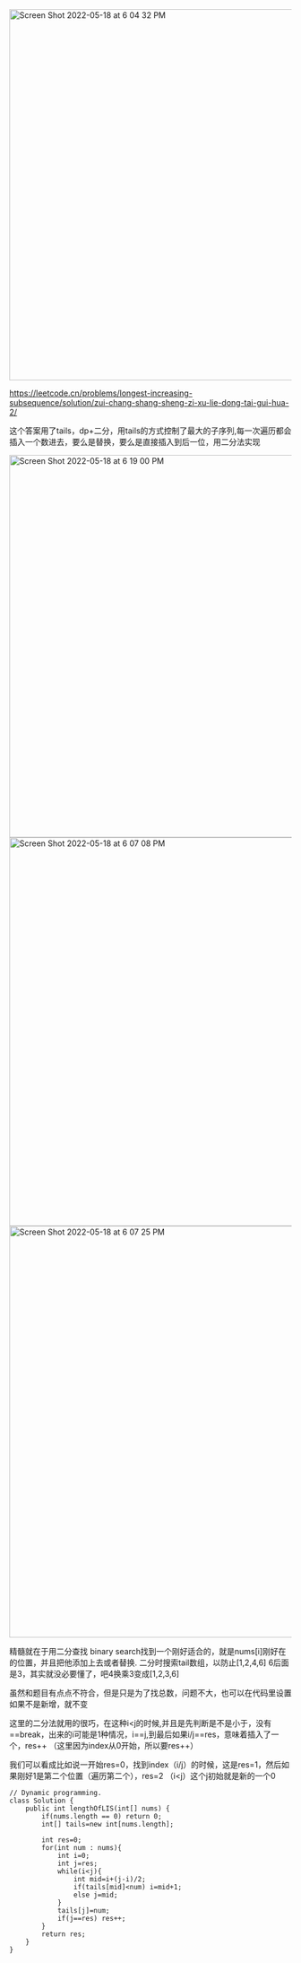 <img width="662" alt="Screen Shot 2022-05-18 at 6 04 32 PM" src="https://user-images.githubusercontent.com/59748598/169180399-b9267951-cba1-4e32-b0cd-0a115d4b9670.png">


https://leetcode.cn/problems/longest-increasing-subsequence/solution/zui-chang-shang-sheng-zi-xu-lie-dong-tai-gui-hua-2/

这个答案用了tails，dp+二分，用tails的方式控制了最大的子序列,每一次遍历都会插入一个数进去，要么是替换，要么是直接插入到后一位，用二分法实现

<img width="682" alt="Screen Shot 2022-05-18 at 6 19 00 PM" src="https://user-images.githubusercontent.com/59748598/169181713-9c6cf80f-76ce-4f6c-a4b9-9e2188062916.png">


<img width="693" alt="Screen Shot 2022-05-18 at 6 07 08 PM" src="https://user-images.githubusercontent.com/59748598/169180615-451f2901-e809-40f1-9295-77e9050dc157.png">

<img width="734" alt="Screen Shot 2022-05-18 at 6 07 25 PM" src="https://user-images.githubusercontent.com/59748598/169180643-4a629dba-a656-45fd-bf1d-ab638448037a.png">

精髓就在于用二分查找 binary search找到一个刚好适合的，就是nums[i]刚好在的位置，并且把他添加上去或者替换. 二分时搜索tail数组，以防止[1,2,4,6] 6后面是3，其实就没必要懂了，吧4换乘3变成[1,2,3,6]

虽然和题目有点点不符合，但是只是为了找总数，问题不大，也可以在代码里设置如果不是新增，就不变

这里的二分法就用的很巧，在这种i<j的时候,并且是先判断是不是小于，没有==break，出来的i可能是1种情况，i==j,到最后如果i/j==res，意味着插入了一个，res++ （这里因为index从0开始，所以要res++）
                                 
我们可以看成比如说一开始res=0，找到index（i/j）的时候，这是res=1，然后如果刚好1是第二个位置（遍历第二个），res=2 （i<j）这个j初始就是新的一个0                              

```` 
// Dynamic programming.
class Solution {
    public int lengthOfLIS(int[] nums) {
        if(nums.length == 0) return 0;
        int[] tails=new int[nums.length];

        int res=0;
        for(int num : nums){
            int i=0;
            int j=res;
            while(i<j){
                int mid=i+(j-i)/2;
                if(tails[mid]<num) i=mid+1;
                else j=mid;
            }
            tails[j]=num;
            if(j==res) res++;
        }
        return res;
    }
}


````
